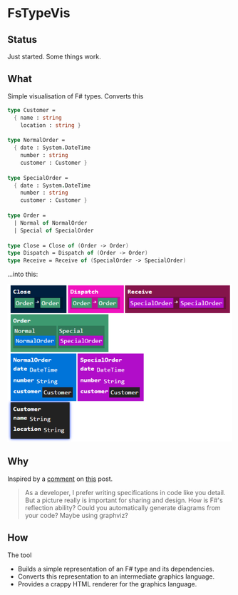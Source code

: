 # FsTypeVis

## Status

Just started. Some things work.

## What

Simple visualisation of F# types. Converts this
```fsharp
type Customer = 
  { name : string
    location : string }

type NormalOrder = 
  { date : System.DateTime
    number : string
    customer : Customer }

type SpecialOrder = 
  { date : System.DateTime
    number : string
    customer : Customer }

type Order = 
  | Normal of NormalOrder
  | Special of SpecialOrder

type Close = Close of (Order -> Order)
type Dispatch = Dispatch of (Order -> Order)
type Receive = Receive of (SpecialOrder -> SpecialOrder)
``` 

...into this:

![Output sample](/docs/files/img/screenshot.png?raw=true)

## Why

Inspired by a [comment](http://fsharpforfunandprofit.com/posts/no-uml-diagrams/#comment-2109379578) on [this](http://fsharpforfunandprofit.com/posts/no-uml-diagrams/) post.

> As a developer, I prefer writing specifications in code like you detail. 
> But a picture really is important for sharing and design. How is F#'s reflection ability? 
> Could you automatically generate diagrams from your code? Maybe using graphviz?

## How

The tool

- Builds a simple representation of an F# type and its dependencies.
- Converts this representation to an intermediate graphics language.
- Provides a crappy HTML renderer for the graphics language.
